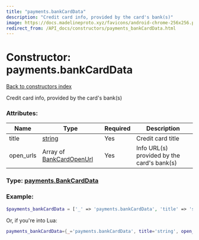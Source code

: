 ```yaml
---
title: "payments.bankCardData"
description: "Credit card info, provided by the card's bank(s)"
image: https://docs.madelineproto.xyz/favicons/android-chrome-256x256.png
redirect_from: /API_docs/constructors/payments_bankCardData.html
---
```

# Constructor: payments.bankCardData  
[Back to constructors index](index.md)



Credit card info, provided by the card's bank(s)

### Attributes:

| Name     |    Type       | Required | Description |
|----------|---------------|----------|-------------|
|title|[string](../types/string.md) | Yes|Credit card title|
|open\_urls|Array of [BankCardOpenUrl](../types/BankCardOpenUrl.md) | Yes|Info URL(s) provided by the card's bank(s)|



### Type: [payments.BankCardData](../types/payments.BankCardData.md)


### Example:

```php
$payments_bankCardData = ['_' => 'payments.bankCardData', 'title' => 'string', 'open_urls' => [BankCardOpenUrl, BankCardOpenUrl]];
```  


Or, if you're into Lua:

```lua
payments_bankCardData={_='payments.bankCardData', title='string', open_urls={BankCardOpenUrl}}

```


